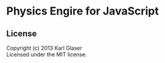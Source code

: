 # Physics Engire for JavaScript
## License
Copyright (c) 2013 Karl Glaser  
Licensed under the MIT license.
